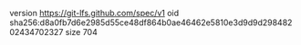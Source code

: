 version https://git-lfs.github.com/spec/v1
oid sha256:d8a0fb7d6e2985d55ce48df864b0ae46462e5810e3d9d9d29848202434702327
size 704

